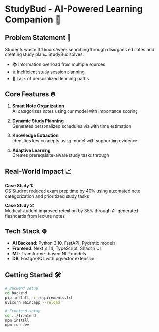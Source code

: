 # StudyBud - AI-Powered Learning Companion 🚀

## Problem Statement 🎯
Students waste 3.1 hours/week searching through disorganized notes and creating study plans. StudyBud solves:
- 📚 Information overload from multiple sources
- ⏳ Inefficient study session planning
- 🧠 Lack of personalized learning paths

## Core Features 🔥
1. **Smart Note Organization**  
   AI categorizes notes using our <mcfile name="NoteCategory" path="/backend/studybud_backend/ai_services.py"></mcfile> model with importance scoring

2. **Dynamic Study Planning**  
   Generates personalized schedules via <mcfile name="StudyPlan" path="/backend/studybud_backend/ai_services.py"></mcfile> with time estimation

3. **Knowledge Extraction**  
   Identifies key concepts using <mcfile name="KeyPoints" path="/backend/studybud_backend/ai_services.py"></mcfile> model with supporting evidence

4. **Adaptive Learning**  
   Creates prerequisite-aware study tasks through <mcfile name="StudyTask" path="/backend/studybud_backend/ai_services.py"></mcfile>

## Real-World Impact 📈
**Case Study 1:**  
CS Student reduced exam prep time by 40% using automated note categorization and prioritized study tasks

**Case Study 2:**  
Medical student improved retention by 35% through AI-generated flashcards from lecture notes

## Tech Stack ⚙️
- **AI Backend**: Python 3.10, FastAPI, Pydantic models
- **Frontend**: Next.js 14, TypeScript, Shadcn UI
- **ML**: Transformer-based NLP models
- **DB**: PostgreSQL with pgvector extension

## Getting Started 🛠️
```bash
# Backend setup
cd backend
pip install -r requirements.txt
uvicorn main:app --reload

# Frontend setup
cd ../frontend
npm install
npm run dev